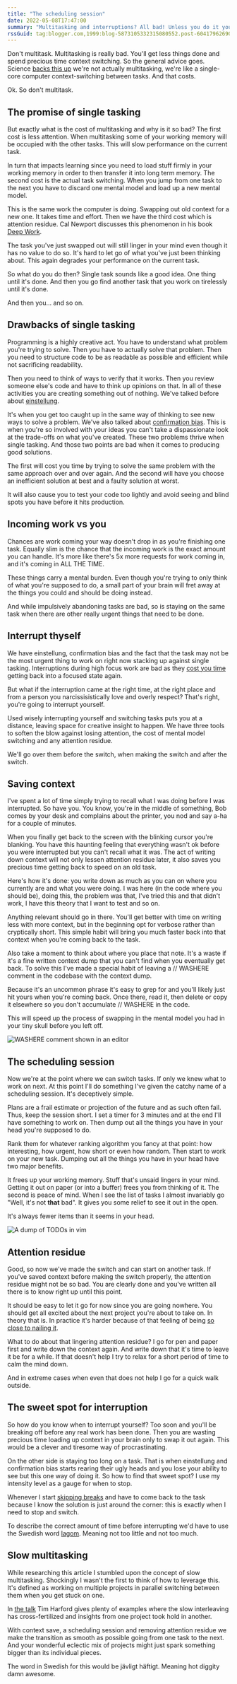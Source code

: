 ```yaml
---
title: "The scheduling session"
date: 2022-05-08T17:47:00
summary: "Multitasking and interruptions? All bad! Unless you do it yourself. Then it's all right!"
rssGuid: tag:blogger.com,1999:blog-5873105332315080552.post-604179626909284447
---
```


Don't multitask. Multitasking is really bad. You'll get less things done and spend precious time context switching. So the general advice goes. Science [backs this up](https://en.wikipedia.org/wiki/Human_multitasking#Research) we're not actually multitasking, we're like a single-core computer context-switching between tasks. And that costs.

Ok. So don't multitask.

## The promise of single tasking
But exactly what is the cost of multitasking and why is it so bad? The first cost is less attention. When multitasking some of your working memory will be occupied with the other tasks. This will slow performance on the current task.

In turn that impacts learning since you need to load stuff firmly in your working memory in order to then transfer it into long term memory. The second cost is the actual task switching. When you jump from one task to the next you have to discard one mental model and load up a new mental model.

This is the same work the computer is doing. Swapping out old context for a new one. It takes time and effort. Then we have the third cost which is attention residue. Cal Newport discusses this phenomenon in his book [Deep Work](https://www.calnewport.com/books/deep-work/).

The task you've just swapped out will still linger in your mind even though it has no value to do so. It's hard to let go of what you've just been thinking about. This again degrades your performance on the current task.

So what do you do then? Single task sounds like a good idea. One thing until it's done. And then you go find another task that you work on tirelessly until it's done.

And then you… and so on.

## Drawbacks of single tasking
Programming is a highly creative act. You have to understand what problem you're trying to solve. Then you have to actually solve that problem. Then you need to structure code to be as readable as possible and efficient while not sacrificing readability.

Then you need to think of ways to verify that it works. Then you review someone else's code and have to think up opinions on that. In all of these activities you are creating something out of nothing. We've talked before about [einstellung](https://www.iamjonas.me/2021/08/i-dont-understand-this-yet.html).

It's when you get too caught up in the same way of thinking to see new ways to solve a problem. We've also talked about [confirmation bias](https://www.iamjonas.me/2022/03/falsify-yourself.html). This is when you're so involved with your ideas you can't take a dispassionate look at the trade-offs on what you've created. These two problems thrive when single tasking. And those two points are bad when it comes to producing good solutions.

The first will cost you time by trying to solve the same problem with the same approach over and over again. And the second will have you choose an inefficient solution at best and a faulty solution at worst.

It will also cause you to test your code too lightly and avoid seeing and blind spots you have before it hits production.

## Incoming work vs you
Chances are work coming your way doesn't drop in as you're finishing one task. Equally slim is the chance that the incoming work is the exact amount you can handle. It's more like there's 5x more requests for work coming in, and it's coming in ALL THE TIME.

These things carry a mental burden. Even though you're trying to only think of what you're supposed to do, a small part of your brain will fret away at the things you could and should be doing instead.

And while impulsively abandoning tasks are bad, so is staying on the same task when there are other really urgent things that need to be done.

## Interrupt thyself
We have einstellung, confirmation bias and the fact that the task may not be the most urgent thing to work on right now stacking up against single tasking. Interruptions during high focus work are bad as they [cost you time](https://www.researchgate.net/publication/221516226_No_Task_Left_Behind_Examining_the_Nature_of_Fragmented_Work) getting back into a focused state again.

But what if the interruption came at the right time, at the right place and from a person you narcissisistically love and overly respect? That's right, you're going to interrupt yourself.

Used wisely interrupting yourself and switching tasks puts you at a distance, leaving space for creative insight to happen. We have three tools to soften the blow against losing attention, the cost of mental model switching and any attention residue.

We'll go over them before the switch, when making the switch and after the switch.

## Saving context
I've spent a lot of time simply trying to recall what I was doing before I was interrupted. So have you. You know, you're in the middle of something, Bob comes by your desk and complains about the printer, you nod and say a-ha for a couple of minutes.

When you finally get back to the screen with the blinking cursor you're blanking. You have this haunting feeling that everything wasn't ok before you were interrupted but you can't recall what it was. The act of writing down context will not only lessen attention residue later, it also saves you precious time getting back to speed on an old task.

Here's how it's done: you write down as much as you can on where you currently are and what you were doing. I was here (in the code where you should be), doing this, the problem was that, I've tried this and that didn't work, I have this theory that I want to test and so on.

Anything relevant should go in there. You'll get better with time on writing less with more context, but in the beginning opt for verbose rather than cryptically short. This simple habit will bring you much faster back into that context when you're coming back to the task.

Also take a moment to think about where you place that note. It's a waste if it's a fine written context dump that you can't find when you eventually get back. To solve this I've made a special habit of leaving a // WASHERE comment in the codebase with the context dump.

Because it's an uncommon phrase it's easy to grep for and you'll likely just hit yours when you're coming back. Once there, read it, then delete or copy it elsewhere so you don't accumulate // WASHERE in the code.

This will speed up the process of swapping in the mental model you had in your tiny skull before you left off.

![WASHERE comment shown in an editor](./WASHERE.jpg)

## The scheduling session
Now we're at the point where we can switch tasks. If only we knew what to work on next. At this point I'll do something I've given the catchy name of a scheduling session. It's deceptively simple.

Plans are a frail estimate or projection of the future and as such often fail. Thus, keep the session short. I set a timer for 3 minutes and at the end I'll have something to work on. Then dump out all the things you have in your head you're supposed to do.

Rank them for whatever ranking algorithm you fancy at that point: how interesting, how urgent, how short or even how random. Then start to work on your new task. Dumping out all the things you have in your head have two major benefits.

It frees up your working memory. Stuff that's unsaid lingers in your mind. Getting it out on paper (or into a buffer) frees you from thinking of it. The second is peace of mind. When I see the list of tasks I almost invariably go "Well, it's not **that** bad". It gives you some relief to see it out in the open.

It's always fewer items than it seems in your head.

![A dump of TODOs in vim](./the-scheduling-session-in-vim.jpg)

## Attention residue
Good, so now we've made the switch and can start on another task. If you've saved context before making the switch properly, the attention residue might not be so bad. You are clearly done and you've written all there is to know right up until this point.

It should be easy to let it go for now since you are going nowhere. You should get all excited about the next project you're about to take on. In theory that is. In practice it's harder because of that feeling of being [so close to nailing it](https://www.iamjonas.me/2020/06/overview-mode.html).

What to do about that lingering attention residue? I go for pen and paper first and write down the context again. And write down that it's time to leave it be for a while. If that doesn't help I try to relax for a short period of time to calm the mind down.

And in extreme cases when even that does not help I go for a quick walk outside.

## The sweet spot for interruption
So how do you know when to interrupt yourself? Too soon and you'll be breaking off before any real work has been done. Then you are wasting precious time loading up context in your brain only to swap it out again. This would be a clever and tiresome way of procrastinating.

On the other side is staying too long on a task. That is when einstellung and confirmation bias starts rearing their ugly heads and you lose your ability to see but this one way of doing it. So how to find that sweet spot? I use my intensity level as a gauge for when to stop.

Whenever I start [skipping breaks](https://www.iamjonas.me/2014/12/the-walk-o-doro-1ing-your-creativity.html) and have to come back to the task because I know the solution is just around the corner: this is exactly when I need to stop and switch.

To describe the correct amount of time before interrupting we'd have to use the Swedish word [lagom](https://en.wikipedia.org/wiki/Lagom). Meaning not too little and not too much.

## Slow multitasking
While researching this article I stumbled upon the concept of slow multitasking. Shockingly I wasn't the first to think of how to leverage this. It's defined as working on multiple projects in parallel switching between them when you get stuck on one.

In [the talk](https://www.ted.com/talks/tim_harford_a_powerful_way_to_unleash_your_natural_creativity/transcript?language=en) Tim Harford gives plenty of examples where the slow interleaving has cross-fertilized and insights from one project took hold in another.

With context save, a scheduling session and removing attention residue we make the transition as smooth as possible going from one task to the next. And your wonderful eclectic mix of projects might just spark something bigger than its individual pieces.

The word in Swedish for this would be jävligt häftigt. Meaning hot diggity damn awesome.
